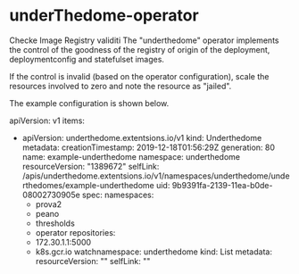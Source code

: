 # underThedome-operator
Checke Image Registry validiti
The "underthedome" operator implements the control of the goodness of the registry of origin of the deployment, deploymentconfig and statefulset images.

If the control is invalid (based on the operator configuration), scale the resources involved to zero and note the resource as "jailed".

The example configuration is shown below.


apiVersion: v1
items:
- apiVersion: underthedome.extentsions.io/v1
  kind: Underthedome
  metadata:
    creationTimestamp: 2019-12-18T01:56:29Z
    generation: 80
    name: example-underthedome
    namespace: underthedome
    resourceVersion: "1389672"
    selfLink: /apis/underthedome.extentsions.io/v1/namespaces/underthedome/underthedomes/example-underthedome
    uid: 9b9391fa-2139-11ea-b0de-08002730905e
  spec:
    namespaces:
    - prova2
    - peano
    - thresholds
    - operator
    repositories:
    - 172.30.1.1:5000
    - k8s.gcr.io
    watchnamespace: underthedome
kind: List
metadata:
  resourceVersion: ""
  selfLink: ""

